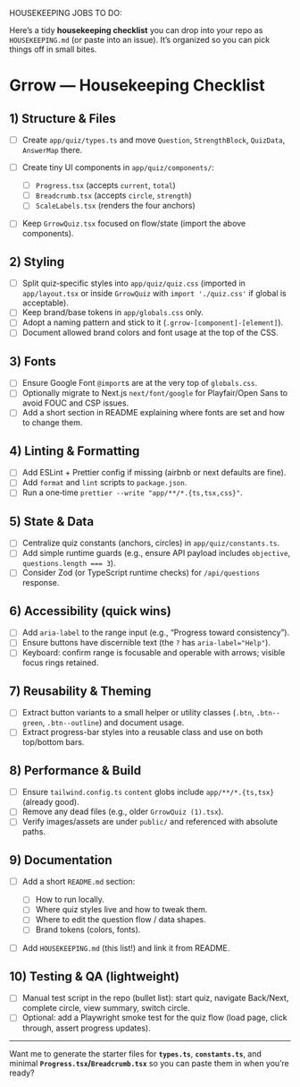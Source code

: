 HOUSEKEEPING JOBS TO DO:

Here’s a tidy **housekeeping checklist** you can drop into your repo as `HOUSEKEEPING.md` (or paste into an issue). It’s organized so you can pick things off in small bites.

# Grrow — Housekeeping Checklist

## 1) Structure & Files

* [ ] Create `app/quiz/types.ts` and move `Question`, `StrengthBlock`, `QuizData`, `AnswerMap` there.
* [ ] Create tiny UI components in `app/quiz/components/`:

  * [ ] `Progress.tsx` (accepts `current`, `total`)
  * [ ] `Breadcrumb.tsx` (accepts `circle`, `strength`)
  * [ ] `ScaleLabels.tsx` (renders the four anchors)
* [ ] Keep `GrrowQuiz.tsx` focused on flow/state (import the above components).

## 2) Styling

* [ ] Split quiz‑specific styles into `app/quiz/quiz.css` (imported in `app/layout.tsx` or inside `GrrowQuiz` with `import './quiz.css'` if global is acceptable).
* [ ] Keep brand/base tokens in `app/globals.css` only.
* [ ] Adopt a naming pattern and stick to it (`.grrow-[component]-[element]`).
* [ ] Document allowed brand colors and font usage at the top of the CSS.

## 3) Fonts

* [ ] Ensure Google Font `@import`s are at the very top of `globals.css`.
* [ ] Optionally migrate to Next.js `next/font/google` for Playfair/Open Sans to avoid FOUC and CSP issues.
* [ ] Add a short section in README explaining where fonts are set and how to change them.

## 4) Linting & Formatting

* [ ] Add ESLint + Prettier config if missing (airbnb or next defaults are fine).
* [ ] Add `format` and `lint` scripts to `package.json`.
* [ ] Run a one‑time `prettier --write "app/**/*.{ts,tsx,css}"`.

## 5) State & Data

* [ ] Centralize quiz constants (anchors, circles) in `app/quiz/constants.ts`.
* [ ] Add simple runtime guards (e.g., ensure API payload includes `objective`, `questions.length === 3`).
* [ ] Consider Zod (or TypeScript runtime checks) for `/api/questions` response.

## 6) Accessibility (quick wins)

* [ ] Add `aria-label` to the range input (e.g., “Progress toward consistency”).
* [ ] Ensure buttons have discernible text (the `?` has `aria-label="Help"`).
* [ ] Keyboard: confirm range is focusable and operable with arrows; visible focus rings retained.

## 7) Reusability & Theming

* [ ] Extract button variants to a small helper or utility classes (`.btn`, `.btn--green`, `.btn--outline`) and document usage.
* [ ] Extract progress-bar styles into a reusable class and use on both top/bottom bars.

## 8) Performance & Build

* [ ] Ensure `tailwind.config.ts` `content` globs include `app/**/*.{ts,tsx}` (already good).
* [ ] Remove any dead files (e.g., older `GrrowQuiz (1).tsx`).
* [ ] Verify images/assets are under `public/` and referenced with absolute paths.

## 9) Documentation

* [ ] Add a short `README.md` section:

  * [ ] How to run locally.
  * [ ] Where quiz styles live and how to tweak them.
  * [ ] Where to edit the question flow / data shapes.
  * [ ] Brand tokens (colors, fonts).
* [ ] Add `HOUSEKEEPING.md` (this list!) and link it from README.

## 10) Testing & QA (lightweight)

* [ ] Manual test script in the repo (bullet list): start quiz, navigate Back/Next, complete circle, view summary, switch circle.
* [ ] Optional: add a Playwright smoke test for the quiz flow (load page, click through, assert progress updates).

---

Want me to generate the starter files for **`types.ts`**, **`constants.ts`**, and minimal **`Progress.tsx`/`Breadcrumb.tsx`** so you can paste them in when you’re ready?
